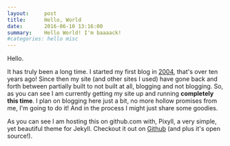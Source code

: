 ```yaml
---
layout:     post
title:      Hello, World
date:       2016-06-10 13:16:00
summary:    Hello World! I'm baaaack!
#categories: hello misc
---
```


Hello.

It has truly been a long time.  I started my first blog in [2004](https://web.archive.org/web/20041204171336/http://chadmayfield.com/blog/), that's over ten years ago!  Since then my site (and other sites I used) have gone back and forth between partially built to not built at all, blogging and not blogging.  So, as you can see I am currently getting my site up and running <strong>completely this time</strong>.  I plan on blogging here just a bit, no more hollow promises from me, I'm going to do it!  And in the process I might just share some goodies.

As you can see I am hosting this on github.com with, Pixyll, a very simple, yet beautiful theme for Jekyll.  Checkout it out on [Github](https://github.com/johnotander/pixyll) (and plus it's open source!).
